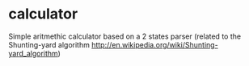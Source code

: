 calculator
==========

Simple aritmethic calculator based on a 2 states parser (related to the Shunting-yard algorithm http://en.wikipedia.org/wiki/Shunting-yard_algorithm)
